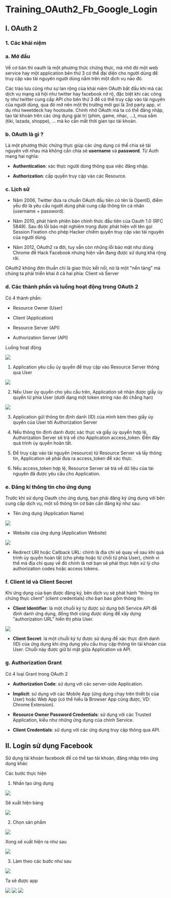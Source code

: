 # Training_OAuth2_Fb_Google_Login

## I. OAuth 2

### 1. Các khái niệm

### a. Mở đầu

Về cơ bản thì oauth là một phương thức chứng thực, mà nhờ đó một web service hay một application bên thứ 3 có thể đại diện cho người dùng để truy cập vào tài nguyên người dùng nằm trên một dịch vụ nào đó. 

Các trào lưu cũng như sự lan rộng của khái niệm OAuth bắt đầu khi mà các dịch vụ mạng xã hội như twitter hay facebook nở rộ, đặc biệt khi các công ty như twitter cung cấp API cho bên thứ 3 để có thể truy cập vào tài nguyên của người dùng, qua đó mở nên một thị trường mới gọi là 3rd party app, ví dụ như tweetdeck hay hootsuite. Chính nhờ OAuth mà ta có thể đăng nhập, tạo tài khoản trên các ứng dụng giải trí (phim, game, nhạc, ...), mua sắm (tiki, lazada, shoppe), ... mà ko cần mất thời gian tạo tài khoản.

### b. OAuth là gì ?

Là một phương thức chứng thực giúp các ứng dụng có thể chia sẻ tài nguyên với nhau mà không cần chia sẻ 
**username** và **password**. Từ Auth mang hai nghĩa:

- **Authentication**: xác thực người dùng thông qua việc đăng nhập.

- **Authorization**: cấp quyền truy cập vào các Resource.

### c. Lịch sử

- Năm 2006, Twitter đưa ra chuẩn OAuth đầu tiên có tên là OpenID, điểm yếu đó là yêu cầu người dùng phải cung cấp thông tin cá nhân (username + password).

- Năm 2010, phát hành phiên bản chính thức đầu tiên của Oauth 1.0 (RFC 5849).
Sau đó lỗi bảo mật nghiêm trọng được phát hiện với tên gọi Session Fixation cho phép Hacker chiếm quyền truy cập vào tài nguyên của người dùng.

- Năm 2012, OAuth2 ra đời, tuy vẫn còn những lỗi bảo mật như dùng Chrome để Hack Facebook nhưng hiện vẫn đang được sử dụng khá rộng rãi.

OAuth2 không đơn thuần chỉ là giao thức kết nối, nó là một "nền tảng" mà chúng ta phải triển khai ở cả hai phía: Client và Server

### d. Các thành phần và luồng hoạt động trong OAuth 2

Có 4 thành phần:

- Resource Owner (User)

- Client (Application)

- Resource Server (API)

- Authorization Server (API)

Luồng hoạt động

<img src="https://assets.digitalocean.com/articles/oauth/abstract_flow.png">

1. Application yêu cầu ủy quyền để truy cập vào Resource Server thông qua User

<img src="img/it1.png">

2. Nếu User ủy quyền cho yêu cầu trên, Application sẽ nhận được giấy ủy quyền từ phía User (dưới dạng một token string nào đó chẳng hạn)

<img src="img/it2.png">

3. Application gửi thông tin định danh (ID) của mình kèm theo giấy ủy quyền của User tới Authorization Server

4. Nếu thông tin định danh được xác thực và giấy ủy quyền hợp lệ, Authorization Server sẽ trả về cho Application access_token. Đến đây quá trình ủy quyền hoàn tất.

5. Để truy cập vào tài nguyên (resource) từ Resource Server và lấy thông tin, Application sẽ phải đưa ra access_token để xác thực.

6. Nếu access_token hợp lệ, Resource Server sẽ trả về dữ liệu của tài nguyên đã được yêu cầu cho Application.

### e. Đăng kí thông tin cho ứng dụng

Trước khi sử dụng Oauth cho ứng dụng, bạn phải đăng ký ứng dụng với bên cung cấp dịch vụ, một số thông tin cơ bản cần đăng ký như sau:

- Tên ứng dụng (Application Name)

<img src="img/it3.png">

- Website của ứng dụng (Application Website)

<img src="img/it4.png">

- Redirect URI hoặc Callback URL: chính là địa chỉ sẽ quay về sau khi quá trình ủy quyền hoàn tất (cho phép hoặc từ chối từ phía User), chính vì thế mà địa chỉ quay về đó chính là nơi bạn sẽ phải thực hiện xử lý cho authorization codes hoặc access tokens.

### f. Client Id và Client Secret

Khi ứng dụng của bạn được đăng ký, bên dịch vụ sẽ phát hành "thông tin chứng thực client" (client credentials) cho bạn bao gồm thông tin:

- **Client Identifier**: là một chuỗi ký tự được sử dụng bởi Service API để định danh ứng dụng, đồng thời cũng được dùng để xây dựng "authorization URL" hiển thị phía User.

<img src="img/it5.png">

- **Client Secret**: là một chuỗi ký tự được sử dụng để xác thực định danh (ID) của ứng dụng khi ứng dụng yêu cầu truy cập thông tin tài khoản của User. Chuỗi này được giữ bí mật giữa Application và API.

### g. Authorization Grant

Có 4 loại Grant trong OAuth 2

- **Authorization Code**: sử dụng với các server-side Application.

- **Implicit**: sử dụng với các Mobile App (ứng dụng chạy trên thiết bị của User) hoặc Web App (có thể hiểu là Browser App cũng được, VD: Chrome Extension).

- **Resource Owner Password Credentials**: sử dụng với các Trusted Application, kiểu như những ứng dụng của chính Service.

- **Client Credentials**: sử dụng với các ứng dụng truy cập thông qua API.

## II. Login sử dụng Facebook

Sử dụng tài khoản facebook để có thể tạo tài khoản, đăng nhập trên ứng dụng khác

Các bước thực hiện

1. Nhấn tạo ứng dụng

<img src="img/it6.png">

Sẽ xuất hiện bảng

<img src="img/it3.png">

2. Chọn sản phẩm

<img src="img/it7.png">

Xong sẽ xuất hiện ra như sau

<img src="img/it8.png">

3. Làm theo các bước như sau

<img src="img/it9.png">

Ta sẽ được app

<img src="img/it10.png">

<img src="img/it11.png">

<img src="img/it12.png">







